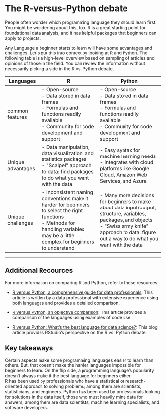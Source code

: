 # The R-versus-Python debate

People often wonder which programming language they should learn first. You might be wondering about this, too. 
R is a great starting point for foundational data analysis, and it has helpful packages that beginners can apply to projects. 

Any Language a beginner starts to learn will have some advantages and challenges. Let's put this into context by looking at R and Python. The following table is a high-level overview based on sampling of articles and opinions of those in the field. You can review the information without necessarily picking a side in the R vs. Python debate.

| Languages|R | Python |
|----------------|----------------------------------------------------------------------------------------|-----------------------------------------------------------------------------------------|
| common features| - Open-source<br>- Data stored in data frames<br>- Formulas and functions readily available<br>- Community for code development and support | - Open-source<br>- Data stored in data frames<br>- Formulas and functions readily available<br>- Community for code development and support |
| Unique advantages | - Data manipulation, data visualization, and statistics packages <br> - "Scalpel" approach to data: find packages to do what you want with the data | - Easy syntax for machine learning needs <br> - Integrates with cloud platforms like Google  Cloud, Amazon Web Services, and Azure |
| Unique challenges | - Inconsistent naming conventions make it harder for beginners to select the right functions <br> - Methods for handling variables may be a little complex for beginners to understand | - Many more decisions for beginners to make about data input/output, structure, variables, packages, and objects <br> - "Swiss army knife" approach to data: figure out a way to do what you want with the data |
<hr>

## Additional Recources

For more information on comparing R and Python, refer to these resources:

- [R versus Python, a comprehensive guide for data professionals](https://medium.com/analytics-and-data/r-vs-python-a-comprehensive-guide-for-data-professionals-321e8dead598): This article is written by a data professional with extensive experience using both languages and provides a detailed comparison. 

- [R versus Python, an objective comparison](https://www.dataquest.io/blog/python-vs-r/):  This article provides a comparison of the languages using examples of code use. 

- [R versus Python: What’s the best language for data science?](https://blog.rstudio.com/2019/12/17/r-vs-python-what-s-the-best-for-language-for-data-science/): This blog article provides RStudio’s perspective on the R vs. Python debate.

## Key takeaways

Certain aspects make some programming languages easier to learn than others. But, that doesn’t make the harder languages impossible for beginners to learn. On the flip side, a programming language’s popularity doesn’t always make it the best language for beginners either.   
R has been used by professionals who have a statistical or research-oriented approach to solving problems; among them are scientists, statisticians, and engineers. Python has been used by professionals looking for solutions in the data itself, those who must heavily mine data for answers; among them are data scientists, machine learning specialists, and software developers.  

